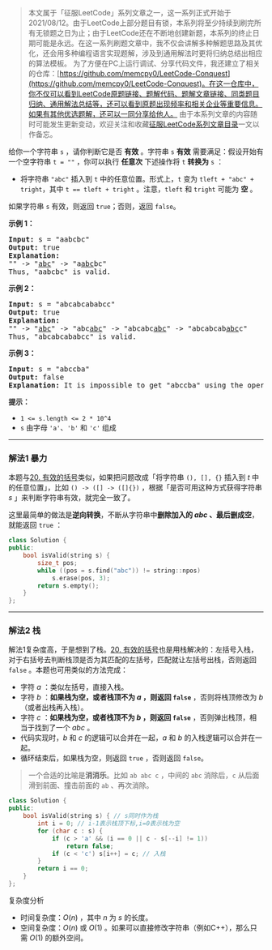 > 本文属于「征服LeetCode」系列文章之一，这一系列正式开始于2021/08/12。由于LeetCode上部分题目有锁，本系列将至少持续到刷完所有无锁题之日为止；由于LeetCode还在不断地创建新题，本系列的终止日期可能是永远。在这一系列刷题文章中，我不仅会讲解多种解题思路及其优化，还会用多种编程语言实现题解，涉及到通用解法时更将归纳总结出相应的算法模板。
> <b></b>
> 为了方便在PC上运行调试、分享代码文件，我还建立了相关的仓库：[https://github.com/memcpy0/LeetCode-Conquest](https://github.com/memcpy0/LeetCode-Conquest)。在这一仓库中，你不仅可以看到LeetCode原题链接、题解代码、题解文章链接、同类题目归纳、通用解法总结等，还可以看到原题出现频率和相关企业等重要信息。如果有其他优选题解，还可以一同分享给他人。
> <b></b>
> 由于本系列文章的内容随时可能发生更新变动，欢迎关注和收藏[征服LeetCode系列文章目录](https://memcpy0.blog.csdn.net/article/details/119656559)一文以作备忘。

给你一个字符串 `s` ，请你判断它是否 **有效** 。字符串 `s` **有效** 需要满足：假设开始有一个空字符串 `t = ""` ，你可以执行 **任意次** 下述操作将 `t` **转换为** `s` ：
-   将字符串 `"abc"` 插入到 `t` 中的任意位置。形式上，`t` 变为 `tleft + "abc" + tright`，其中 `t == tleft + tright` 。注意，`tleft` 和 `tright` 可能为 **空** 。

如果字符串 `s` 有效，则返回 `true`；否则，返回 `false`。

<strong class="example">示例 1：</strong>
<pre><strong>Input:</strong> s = "aabcbc"
<strong>Output:</strong> true
<strong>Explanation:</strong>
"" -&gt; "<u>abc</u>" -&gt; "a<u>abc</u>bc"
Thus, "aabcbc" is valid.</pre>

<strong class="example">示例 2：</strong>
<pre><strong>Input:</strong> s = "abcabcababcc"
<strong>Output:</strong> true
<strong>Explanation:</strong>
"" -&gt; "<u>abc</u>" -&gt; "abc<u>abc</u>" -&gt; "abcabc<u>abc</u>" -&gt; "abcabcab<u>abc</u>c"
Thus, "abcabcababcc" is valid.
</pre>

<strong class="example">示例 3：</strong>
<pre><strong>Input:</strong> s = "abccba"
<strong>Output:</strong> false
<strong>Explanation:</strong> It is impossible to get "abccba" using the operation.
</pre>

**提示：**
-   `1 <= s.length <= 2 * 10^4`
-   `s` 由字母 `'a'`、`'b'` 和 `'c'` 组成
 
---
### 解法1 暴力
本题与[20. 有效的括号](https://leetcode.cn/problems/valid-parentheses/description/)类似，如果把问题改成「将字符串 `(), [], {}` 插入到 $t$ 中的任意位置」，比如 `() -> ([] -> ([]{})` ，根据「是否可用这种方式获得字符串 $s$ 」来判断字符串有效，就完全一致了。

这里最简单的做法是**逆向转换**，不断从字符串中**删除加入的 $abc$ 、最后删成空**，就能返回 `true` ：
```cpp
class Solution {
public:
    bool isValid(string s) {
        size_t pos;
        while ((pos = s.find("abc")) != string::npos)
            s.erase(pos, 3);
        return s.empty();
    }
};
```

---
### 解法2 栈
解法1复杂度高，于是想到了栈。[20. 有效的括号](https://leetcode.cn/problems/valid-parentheses/description/)也是用栈解决的：左括号入栈，对于右括号去判断栈顶是否为其匹配的左括号，匹配就让左括号出栈，否则返回 `false` 。本题也可用类似的方法完成：
- 字符 ${a}$ ：类似左括号，直接入栈。
- 字符 ${b}$ ：**如果栈为空，或者栈顶不为 ${a}$ ，则返回 `false`** ，否则将栈顶修改为 ${b}$（或者出栈再入栈）。
- 字符 ${c}$ ：**如果栈为空，或者栈顶不为 ${b}$ ，则返回 `false`** ，否则弹出栈顶，相当于找到了一个 ${abc}$ 。
- 代码实现时，${b}$ 和 ${c}$ 的逻辑可以合并在一起，${a}$ 和 ${b}$ 的入栈逻辑可以合并在一起。
- 循环结束后，如果栈为空，则返回 `true` ，否则返回 `false`。

> 一个合适的比喻是**消消乐**。比如 `ab abc c` ，中间的 `abc` 消除后，`c` 从后面滑到前面、撞击前面的 `ab` 、再次消除。

```cpp
class Solution {
public: 
	bool isValid(string s) { // s同时作为栈
		int i = 0; // i-1表示栈顶下标,i=0表示栈为空
		for (char c : s) {
			if (c > 'a' && (i == 0 || c - s[--i] != 1))
				return false;
			if (c < 'c') s[i++] = c; // 入栈
		}
		return i == 0;
	}
};
```
复杂度分析
- 时间复杂度：$O(n)$ ，其中 $n$ 为 $s$ 的长度。
- 空间复杂度：$O(n)$ 或 $O(1)$ 。如果可以直接修改字符串（例如C++），那么只需 $O(1)$ 的额外空间。
 